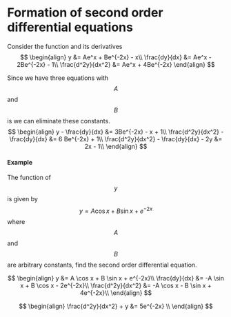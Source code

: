 # Formation of second order differential equations
Consider the function and its derivatives
$$
\begin{align}
y &= Ae^x + Be^{-2x} - x\\
\frac{dy}{dx} &= Ae^x - 2Be^{-2x} - 1\\
\frac{d^2y}{dx^2} &= Ae^x + 4Be^{-2x}
\end{align}
$$

Since we have three equations with $$A$$ and $$B$$ is we can eliminate these constants.
$$
\begin{align}
y - \frac{dy}{dx} &= 3Be^{-2x} - x + 1\\
\frac{d^2y}{dx^2} - \frac{dy}{dx} &= 6 Be^{-2x} + 1\\
\frac{d^2y}{dx^2} - \frac{dy}{dx} - 2y &= 2x - 1\\
\end{align}
$$

#### Example
The function of $$y$$ is given by $$y = A \cos x + B \sin x + e^{-2x}$$ where $$A$$ and $$B$$ are arbitrary constants, find the second order differential equation.

$$
\begin{align}
y &= A \cos x + B \sin x + e^{-2x}\\
\frac{dy}{dx} &= -A \sin x + B \cos x - 2e^{-2x}\\
\frac{d^2y}{dx^2} &= -A \cos x - B \sin x + 4e^{-2x}\\
\end{align}
$$

$$
\begin{align}
\frac{d^2y}{dx^2} + y &= 5e^{-2x} \\
\end{align}
$$